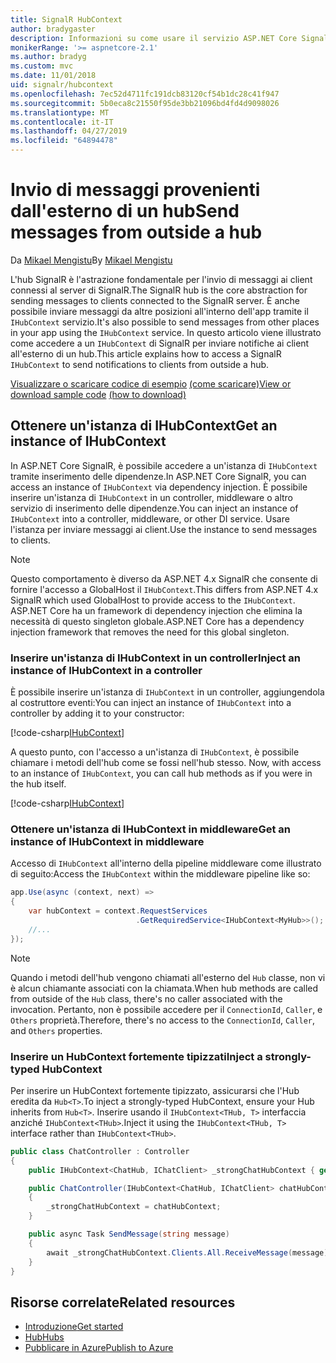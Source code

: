 ```yaml
---
title: SignalR HubContext
author: bradygaster
description: Informazioni su come usare il servizio ASP.NET Core SignalR HubContext per l'invio di notifiche ai client all'esterno di un hub.
monikerRange: '>= aspnetcore-2.1'
ms.author: bradyg
ms.custom: mvc
ms.date: 11/01/2018
uid: signalr/hubcontext
ms.openlocfilehash: 7ec52d4711fc191dcb83120cf54b1dc28c41f947
ms.sourcegitcommit: 5b0eca8c21550f95de3bb21096bd4fd4d9098026
ms.translationtype: MT
ms.contentlocale: it-IT
ms.lasthandoff: 04/27/2019
ms.locfileid: "64894478"
---
```

# <a name="send-messages-from-outside-a-hub"></a><span data-ttu-id="0d213-103">Invio di messaggi provenienti dall'esterno di un hub</span><span class="sxs-lookup"><span data-stu-id="0d213-103">Send messages from outside a hub</span></span>

<span data-ttu-id="0d213-104">Da [Mikael Mengistu](https://twitter.com/MikaelM_12)</span><span class="sxs-lookup"><span data-stu-id="0d213-104">By [Mikael Mengistu](https://twitter.com/MikaelM_12)</span></span>

<span data-ttu-id="0d213-105">L'hub SignalR è l'astrazione fondamentale per l'invio di messaggi ai client connessi al server di SignalR.</span><span class="sxs-lookup"><span data-stu-id="0d213-105">The SignalR hub is the core abstraction for sending messages to clients connected to the SignalR server.</span></span> <span data-ttu-id="0d213-106">È anche possibile inviare messaggi da altre posizioni all'interno dell'app tramite il `IHubContext` servizio.</span><span class="sxs-lookup"><span data-stu-id="0d213-106">It's also possible to send messages from other places in your app using the `IHubContext` service.</span></span> <span data-ttu-id="0d213-107">In questo articolo viene illustrato come accedere a un `IHubContext` di SignalR per inviare notifiche ai client all'esterno di un hub.</span><span class="sxs-lookup"><span data-stu-id="0d213-107">This article explains how to access a SignalR `IHubContext` to send notifications to clients from outside a hub.</span></span>

<span data-ttu-id="0d213-108">[Visualizzare o scaricare codice di esempio](https://github.com/aspnet/AspNetCore.Docs/tree/master/aspnetcore/signalr/hubcontext/sample/) [(come scaricare)](xref:index#how-to-download-a-sample)</span><span class="sxs-lookup"><span data-stu-id="0d213-108">[View or download sample code](https://github.com/aspnet/AspNetCore.Docs/tree/master/aspnetcore/signalr/hubcontext/sample/) [(how to download)](xref:index#how-to-download-a-sample)</span></span>

## <a name="get-an-instance-of-ihubcontext"></a><span data-ttu-id="0d213-109">Ottenere un'istanza di IHubContext</span><span class="sxs-lookup"><span data-stu-id="0d213-109">Get an instance of IHubContext</span></span>

<span data-ttu-id="0d213-110">In ASP.NET Core SignalR, è possibile accedere a un'istanza di `IHubContext` tramite inserimento delle dipendenze.</span><span class="sxs-lookup"><span data-stu-id="0d213-110">In ASP.NET Core SignalR, you can access an instance of `IHubContext` via dependency injection.</span></span> <span data-ttu-id="0d213-111">È possibile inserire un'istanza di `IHubContext` in un controller, middleware o altro servizio di inserimento delle dipendenze.</span><span class="sxs-lookup"><span data-stu-id="0d213-111">You can inject an instance of `IHubContext` into a controller, middleware, or other DI service.</span></span> <span data-ttu-id="0d213-112">Usare l'istanza per inviare messaggi ai client.</span><span class="sxs-lookup"><span data-stu-id="0d213-112">Use the instance to send messages to clients.</span></span>

> [!NOTE]
> <span data-ttu-id="0d213-113">Questo comportamento è diverso da ASP.NET 4.x SignalR che consente di fornire l'accesso a GlobalHost il `IHubContext`.</span><span class="sxs-lookup"><span data-stu-id="0d213-113">This differs from ASP.NET 4.x SignalR which used GlobalHost to provide access to the `IHubContext`.</span></span> <span data-ttu-id="0d213-114">ASP.NET Core ha un framework di dependency injection che elimina la necessità di questo singleton globale.</span><span class="sxs-lookup"><span data-stu-id="0d213-114">ASP.NET Core has a dependency injection framework that removes the need for this global singleton.</span></span>

### <a name="inject-an-instance-of-ihubcontext-in-a-controller"></a><span data-ttu-id="0d213-115">Inserire un'istanza di IHubContext in un controller</span><span class="sxs-lookup"><span data-stu-id="0d213-115">Inject an instance of IHubContext in a controller</span></span>

<span data-ttu-id="0d213-116">È possibile inserire un'istanza di `IHubContext` in un controller, aggiungendola al costruttore eventi:</span><span class="sxs-lookup"><span data-stu-id="0d213-116">You can inject an instance of `IHubContext` into a controller by adding it to your constructor:</span></span>

[!code-csharp[IHubContext](hubcontext/sample/Controllers/HomeController.cs?range=12-19,57)]

<span data-ttu-id="0d213-117">A questo punto, con l'accesso a un'istanza di `IHubContext`, è possibile chiamare i metodi dell'hub come se fossi nell'hub stesso.
</span><span class="sxs-lookup"><span data-stu-id="0d213-117">Now, with access to an instance of `IHubContext`, you can call hub methods as if you were in the hub itself.</span></span>

[!code-csharp[IHubContext](hubcontext/sample/Controllers/HomeController.cs?range=21-25)]

### <a name="get-an-instance-of-ihubcontext-in-middleware"></a><span data-ttu-id="0d213-118">Ottenere un'istanza di IHubContext in middleware</span><span class="sxs-lookup"><span data-stu-id="0d213-118">Get an instance of IHubContext in middleware</span></span>

<span data-ttu-id="0d213-119">Accesso di `IHubContext` all'interno della pipeline middleware come illustrato di seguito:</span><span class="sxs-lookup"><span data-stu-id="0d213-119">Access the `IHubContext` within the middleware pipeline like so:</span></span>

```csharp
app.Use(async (context, next) =>
{
    var hubContext = context.RequestServices
                            .GetRequiredService<IHubContext<MyHub>>();
    //...
});
```

> [!NOTE]
> <span data-ttu-id="0d213-120">Quando i metodi dell'hub vengono chiamati all'esterno del `Hub` classe, non vi è alcun chiamante associati con la chiamata.</span><span class="sxs-lookup"><span data-stu-id="0d213-120">When hub methods are called from outside of the `Hub` class, there's no caller associated with the invocation.</span></span> <span data-ttu-id="0d213-121">Pertanto, non è possibile accedere per il `ConnectionId`, `Caller`, e `Others` proprietà.</span><span class="sxs-lookup"><span data-stu-id="0d213-121">Therefore, there's no access to the `ConnectionId`, `Caller`, and `Others` properties.</span></span>

### <a name="inject-a-strongly-typed-hubcontext"></a><span data-ttu-id="0d213-122">Inserire un HubContext fortemente tipizzati</span><span class="sxs-lookup"><span data-stu-id="0d213-122">Inject a strongly-typed HubContext</span></span>

<span data-ttu-id="0d213-123">Per inserire un HubContext fortemente tipizzato, assicurarsi che l'Hub eredita da `Hub<T>`.</span><span class="sxs-lookup"><span data-stu-id="0d213-123">To inject a strongly-typed HubContext, ensure your Hub inherits from `Hub<T>`.</span></span> <span data-ttu-id="0d213-124">Inserire usando il `IHubContext<THub, T>` interfaccia anziché `IHubContext<THub>`.</span><span class="sxs-lookup"><span data-stu-id="0d213-124">Inject it using the `IHubContext<THub, T>` interface rather than `IHubContext<THub>`.</span></span>

```csharp
public class ChatController : Controller
{
    public IHubContext<ChatHub, IChatClient> _strongChatHubContext { get; }

    public ChatController(IHubContext<ChatHub, IChatClient> chatHubContext)
    {
        _strongChatHubContext = chatHubContext;
    }

    public async Task SendMessage(string message)
    {
        await _strongChatHubContext.Clients.All.ReceiveMessage(message);
    }
}
```

## <a name="related-resources"></a><span data-ttu-id="0d213-125">Risorse correlate</span><span class="sxs-lookup"><span data-stu-id="0d213-125">Related resources</span></span>

* [<span data-ttu-id="0d213-126">Introduzione</span><span class="sxs-lookup"><span data-stu-id="0d213-126">Get started</span></span>](xref:tutorials/signalr)
* [<span data-ttu-id="0d213-127">Hub</span><span class="sxs-lookup"><span data-stu-id="0d213-127">Hubs</span></span>](xref:signalr/hubs)
* [<span data-ttu-id="0d213-128">Pubblicare in Azure</span><span class="sxs-lookup"><span data-stu-id="0d213-128">Publish to Azure</span></span>](xref:signalr/publish-to-azure-web-app)
